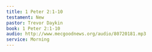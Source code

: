 ```yaml
---
title: 1 Peter 2:1-10
testament: New
pastor: Trevor Daykin
book: 1 Peter 2:1-10
audio: http://www.mecgoodnews.org/audio/80720181.mp3
service: Morning
---
```

